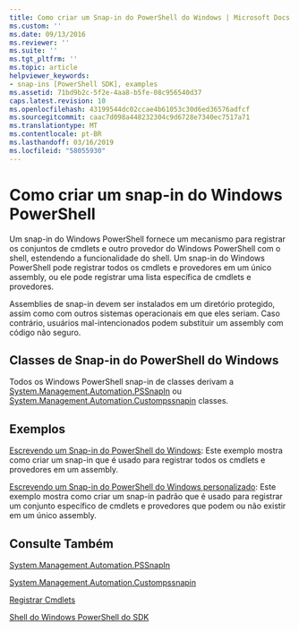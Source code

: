 ```yaml
---
title: Como criar um Snap-in do PowerShell do Windows | Microsoft Docs
ms.custom: ''
ms.date: 09/13/2016
ms.reviewer: ''
ms.suite: ''
ms.tgt_pltfrm: ''
ms.topic: article
helpviewer_keywords:
- snap-ins [PowerShell SDK], examples
ms.assetid: 71bd9b2c-5f2e-4aa8-b5fe-08c956540d37
caps.latest.revision: 10
ms.openlocfilehash: 43199544dc02ccae4b61053c30d6ed36576adfcf
ms.sourcegitcommit: caac7d098a448232304c9d6728e7340ec7517a71
ms.translationtype: MT
ms.contentlocale: pt-BR
ms.lasthandoff: 03/16/2019
ms.locfileid: "58055930"
---
```

# <a name="how-to-create-a-windows-powershell-snap-in"></a>Como criar um snap-in do Windows PowerShell

Um snap-in do Windows PowerShell fornece um mecanismo para registrar os conjuntos de cmdlets e outro provedor do Windows PowerShell com o shell, estendendo a funcionalidade do shell. Um snap-in do Windows PowerShell pode registrar todos os cmdlets e provedores em um único assembly, ou ele pode registrar uma lista específica de cmdlets e provedores.

Assemblies de snap-in devem ser instalados em um diretório protegido, assim como com outros sistemas operacionais em que eles seriam. Caso contrário, usuários mal-intencionados podem substituir um assembly com código não seguro.

## <a name="windows-powershell-snap-in-classes"></a>Classes de Snap-in do PowerShell do Windows

Todos os Windows PowerShell snap-in de classes derivam a [System.Management.Automation.PSSnapIn](/dotnet/api/System.Management.Automation.PSSnapIn) ou [System.Management.Automation.Custompssnapin](/dotnet/api/System.Management.Automation.CustomPSSnapIn) classes.

## <a name="examples"></a>Exemplos

[Escrevendo um Snap-in do PowerShell do Windows](./writing-a-windows-powershell-snap-in.md): Este exemplo mostra como criar um snap-in que é usado para registrar todos os cmdlets e provedores em um assembly.

[Escrevendo um Snap-in do PowerShell do Windows personalizado](./writing-a-custom-windows-powershell-snap-in.md): Este exemplo mostra como criar um snap-in padrão que é usado para registrar um conjunto específico de cmdlets e provedores que podem ou não existir em um único assembly.

## <a name="see-also"></a>Consulte Também

[System.Management.Automation.PSSnapIn](/dotnet/api/System.Management.Automation.PSSnapIn)

[System.Management.Automation.Custompssnapin](/dotnet/api/System.Management.Automation.CustomPSSnapIn)

[Registrar Cmdlets](./registering-cmdlets.md)

[Shell do Windows PowerShell do SDK](../windows-powershell-reference.md)
